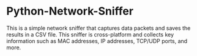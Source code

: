 # Python-Network-Sniffer
This is a simple network sniffer that captures data packets and saves the results in a CSV file. This sniffer is cross-platform and collects key information such as MAC addresses, IP addresses, TCP/UDP ports, and more. 
